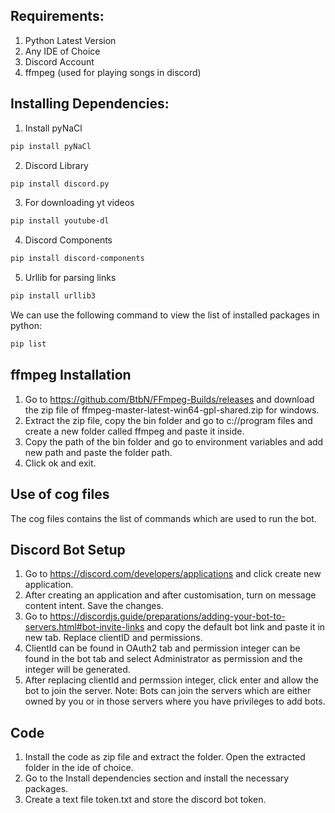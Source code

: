 ## Requirements:
1. Python Latest Version
2. Any IDE of Choice
3. Discord Account
4. ffmpeg (used for playing songs in discord)

## Installing Dependencies:
1. Install pyNaCl
```bash
pip install pyNaCl
```
2. Discord Library
```bash
pip install discord.py
```

3. For downloading yt videos
```bash
pip install youtube-dl
```

4. Discord Components
```bash
pip install discord-components
```

5. Urllib for parsing links
```bash
pip install urllib3
```

We can use the following command to view the list of installed packages in python:
```bash
pip list
``` 

## ffmpeg Installation
1. Go to https://github.com/BtbN/FFmpeg-Builds/releases and download the zip file of ffmpeg-master-latest-win64-gpl-shared.zip for windows.
2. Extract the zip file, copy the bin folder and go to c://program files and create a new folder called ffmpeg and paste it inside. 
3. Copy the path of the bin folder and go to environment variables and add new path and paste the folder path.
4. Click ok and exit.

## Use of cog files
The cog files contains the list of commands which are used to run the bot. 

## Discord Bot Setup
1. Go to https://discord.com/developers/applications and click create new application.
2. After creating an application and after customisation, turn on message content intent. Save the changes. 
3. Go to https://discordjs.guide/preparations/adding-your-bot-to-servers.html#bot-invite-links and copy the default bot link and paste it in new tab. Replace clientID and permissions.
4. ClientId can be found in OAuth2 tab and permission integer can be found in the bot tab and select Administrator as permission and the integer will be generated. 
5. After replacing clientId and permssion integer, click enter and allow the bot to join the server. 
Note: Bots can join the servers which are either owned by you or in those servers where you have privileges to add bots.

## Code 
1. Install the code as zip file and extract the folder. Open the extracted folder in the ide of choice.
2. Go to the Install dependencies section and install the necessary packages.
3. Create a text file token.txt and store the discord bot token.